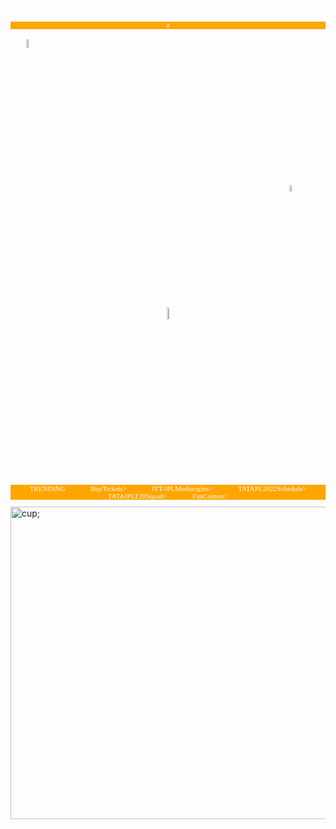 # satheeskumar3.github.io
#<!DOCTYPE html>
<html>
<head>
<style>
body
{ 
background-image:url('https://www.dailypioneer.com/uploads/2021/story/images/big/ipl-2022--bcci-expects-rs-5000-crore-windfall-as-base-price-for-new-teams-kept-at-rs-2000-crore-2021-08-31.jpg');
background-repeat:no-repeat;
background-attachment:fixed;
background-size:100% 100%;
}
h1
{
 font-size:80%;
 color:white;
 text-align:center;
 word-spacing:1.5cm;
 font-family:arial;
}
p{
 font-size:80%;
 color:white;
 text-align:center;
 word-spacing:1cm;
 font-family:cursive;
 background-color:orange;width:fixed;
 }
 
</style>
</head>
<body>
<h1>
<img src=https://www.iplt20.com/assets/images/ipl-logo-new-old.png alt=ipl 
style="float-left;width:6%;height:6%;"> 
MATCHES   VIDEOS   STATS   POINTSTABLE   FANTASY   TEAMS   News   MORE  
<img src=https://www.iplt20.com/assets/images/fan-poll.svg alt=fanpool 
style="float-right;width:5%;height:5%;">
<img src=https://www.iplt20.com/assets/images/viewers-choice.svg alt=choice 
 style="float-right;width:7%; height:7%;">
</h1>
<p>
 TRENDING   BuyTickets>   ITT-IPLMediarights>  TATAPL2022Schedule>  TATAIPLT20Squad>  FanContest>  
 </p>
<img src=https://cf-images.eu-west-1.prod.boltdns.net/v1/static/3588749423001/13d385bb-5454-4528-81f5-ad7db9e4a389/91409203-c739-46c2-875b-25b1a0f58b03/1280x720/match/image.jpg alt=cup; width=1000px; height=500px ;>

</body>
</html>   
